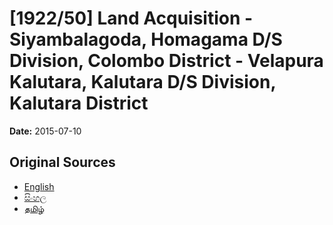 # [1922/50] Land Acquisition - Siyambalagoda, Homagama D/S Division, Colombo District - Velapura Kalutara, Kalutara D/S Division, Kalutara District

**Date:** 2015-07-10

## Original Sources

- [English](https://documents.gov.lk/view/extra-gazettes/2015/7/1922-50_E.pdf)
- [සිංහල](https://documents.gov.lk/view/extra-gazettes/2015/7/1922-50_S.pdf)
- [தமிழ்](https://documents.gov.lk/view/extra-gazettes/2015/7/1922-50_T.pdf)
